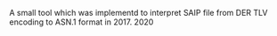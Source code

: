A small tool which was implementd to interpret SAIP file from DER TLV encoding to ASN.1 format in 2017. 2020